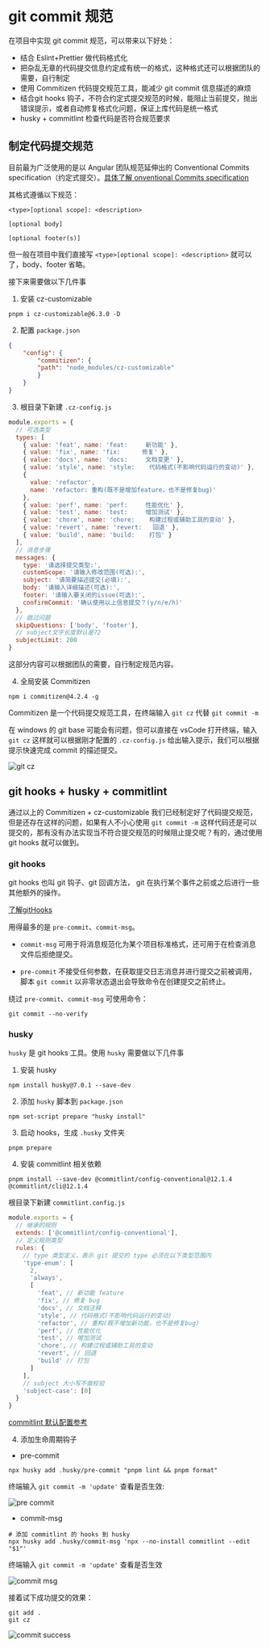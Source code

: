 # git commit 规范

在项目中实现 git commit 规范，可以带来以下好处：
- 结合 Eslint+Prettier 做代码格式化
- 把杂乱无章的代码提交信息约定成有统一的格式，这种格式还可以根据团队的需要，自行制定
- 使用 Commitizen 代码提交规范工具，能减少 git commit 信息描述的麻烦
- 结合git hooks 钩子，不符合约定式提交规范的时候，能阻止当前提交，抛出错误提示，或者自动修复格式化问题，保证上库代码是统一格式
- husky + commitlint 检查代码是否符合规范要求

## 制定代码提交规范
目前最为广泛使用的是以 Angular 团队规范延伸出的 Conventional Commits specification（约定式提交）。[具体了解 onventional Commits specification](https://www.conventionalcommits.org/zh-hans/v1.0.0/) 

其格式遵循以下规范：

```shell
<type>[optional scope]: <description>

[optional body]

[optional footer(s)]
```

但一般在项目中我们直接写 `<type>[optional scope]: <description>` 就可以了，body、footer 省略。


接下来需要做以下几件事

1. 安装 cz-customizable
```shell
pnpm i cz-customizable@6.3.0 -D
```

2. 配置 `package.json`
```json
{
    "config": {
        "commitizen": {
        "path": "node_modules/cz-customizable"
        }
    }
}
```

3. 根目录下新建 `.cz-config.js`
```js
module.exports = {
  // 可选类型
  types: [
    { value: 'feat', name: 'feat:     新功能' },
    { value: 'fix', name: 'fix:      修复' },
    { value: 'docs', name: 'docs:     文档变更' },
    { value: 'style', name: 'style:    代码格式(不影响代码运行的变动)' },
    {
      value: 'refactor',
      name: 'refactor: 重构(既不是增加feature，也不是修复bug)'
    },
    { value: 'perf', name: 'perf:     性能优化' },
    { value: 'test', name: 'test:     增加测试' },
    { value: 'chore', name: 'chore:    构建过程或辅助工具的变动' },
    { value: 'revert', name: 'revert:   回退' },
    { value: 'build', name: 'build:    打包' }
  ],
  // 消息步骤
  messages: {
    type: '请选择提交类型:',
    customScope: '请输入修改范围(可选):',
    subject: '请简要描述提交(必填):',
    body: '请输入详细描述(可选):',
    footer: '请输入要关闭的issue(可选):',
    confirmCommit: '确认使用以上信息提交？(y/n/e/h)'
  },
  // 跳过问题
  skipQuestions: ['body', 'footer'],
  // subject文字长度默认是72
  subjectLimit: 200
}
```

这部分内容可以根据团队的需要，自行制定规范内容。

4. 全局安装 Commitizen

`npm i commitizen@4.2.4 -g`

Commitizen 是一个代码提交规范工具，在终端输入 `git cz` 代替 `git commit -m`

在 windows 的 git base 可能会有问题，但可以直接在 vsCode 打开终端，输入 `git cz` 这样就可以根据刚才配置的 `.cz-config.js` 给出输入提示，我们可以根据提示快速完成 commit 的描述提交。

![git cz](./img/git_commit/git_cz.png)

## git hooks + husky + commitlint
通过以上的 Commitizen + cz-customizable 我们已经制定好了代码提交规范，但是还存在这样的问题，如果有人不小心使用 `git commit -m` 这样代码还是可以提交的，那有没有办法实现当不符合提交规范的时候阻止提交呢？有的，通过使用 git hooks 就可以做到。

### git hooks
git hooks 也叫 git 钩子、git 回调方法， git 在执行某个事件之前或之后进行一些其他额外的操作。

[了解gitHooks](https://git-scm.com/docs/githooks)


用得最多的是 `pre-commit`、`commit-msg`。

- `commit-msg` 可用于将消息规范化为某个项目标准格式，还可用于在检查消息文件后拒绝提交。

- `pre-commit` 不接受任何参数，在获取提交日志消息并进行提交之前被调用，脚本 `git commit` 以非零状态退出会导致命令在创建提交之前终止。

绕过 `pre-commit`、`commit-msg` 可使用命令：
```shell
git commit --no-verify
```

### husky
`husky` 是 git hooks 工具。使用 `husky` 需要做以下几件事

1. 安装 husky
```shell
npm install husky@7.0.1 --save-dev
```

2. 添加 `husky` 脚本到 `package.json`
```shell
npm set-script prepare "husky install"
```

3. 启动 hooks，生成 `.husky` 文件夹
```shell
pnpm prepare
```

4. 安装 commitlint 相关依赖
```shell
pnpm install --save-dev @commitlint/config-conventional@12.1.4 @commitlint/cli@12.1.4
```

根目录下新建 `commitlint.config.js`
```js
module.exports = {
  // 继承的规则
  extends: ['@commitlint/config-conventional'],
  // 定义规则类型
  rules: {
    // type 类型定义，表示 git 提交的 type 必须在以下类型范围内
    'type-enum': [
      2,
      'always',
      [
        'feat', // 新功能 feature
        'fix', // 修复 bug
        'docs', // 文档注释
        'style', // 代码格式(不影响代码运行的变动)
        'refactor', // 重构(既不增加新功能，也不是修复bug)
        'perf', // 性能优化
        'test', // 增加测试
        'chore', // 构建过程或辅助工具的变动
        'revert', // 回退
        'build' // 打包
      ]
    ],
    // subject 大小写不做校验
    'subject-case': [0]
  }
}
```

[commitlint 默认配置参考](https://github.com/conventional-changelog/commitlint/blob/master/@commitlint/config-conventional/index.js)

4. 添加生命周期钩子

- pre-commit

```shell
npx husky add .husky/pre-commit "pnpm lint && pnpm format"
```

终端输入 `git commit -m 'update'` 查看是否生效:

![pre commit](./img/git_commit/pre_commit_eslint.png)


- commit-msg

```shell
# 添加 commitlint 的 hooks 到 husky
npx husky add .husky/commit-msg 'npx --no-install commitlint --edit "$1"'
```

终端输入 `git commit -m 'update'` 查看是否生效

![commit msg](./img/git_commit/commit_msg.png)

接着试下成功提交的效果：

```shell
git add .
git cz
```

![commit success](./img/git_commit/commit_success.png)
